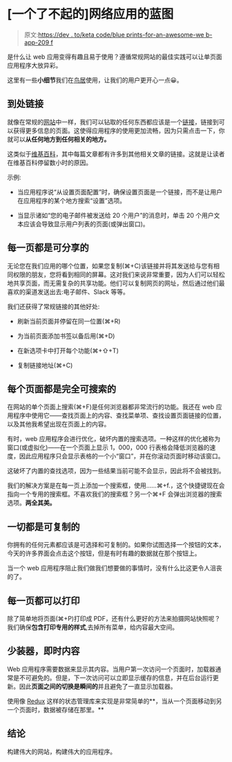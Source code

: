 # [一个了不起的]网络应用的蓝图

> 原文:[https://dev . to/keta code/blue prints-for-an-awesome-we b-app-209 f](https://dev.to/ketacode/blueprints-for-an-awesome-web-app-209f)

是什么让 web 应用变得有趣且易于使用？遵循常规网站的最佳实践可以让单页面应用程序大放异彩。

这里有一些**小细节**我们在[鸟居](https://toriihq.com)使用，让我们的用户更开心一点😀。

## [](#links-everywhere)到处链接

就像在常规的[网站](https://en.wikipedia.org/wiki/Website)中一样，我们可以钻取的任何东西都应该是一个[链接](https://en.wikipedia.org/wiki/Hyperlink)，链接到可以获得更多信息的页面。这使得应用程序的使用更加流畅，因为只需点击一下，你就可以**从任何地方到任何相关的地方。**

这类似于[维基百科](https://www.wikipedia.org/)，其中每篇文章都有许多到其他相关文章的链接。这就是让读者在维基百科停留数小时的原因。

示例:

*   当应用程序说“从设置页面配置”时，确保设置页面是一个链接，而不是让用户在应用程序的某个地方搜索“设置”选项。

*   当显示诸如“您的电子邮件被发送给 20 个用户”的消息时，单击 20 个用户文本应该会导致显示用户列表的页面(或弹出窗口)。

## [](#every-page-is-shareable)每一页都是可分享的

无论您在我们应用的哪个位置，如果您复制(⌘+C)该链接并将其发送给与您有相同权限的朋友，您将看到相同的屏幕。这对我们来说非常重要，因为人们可以轻松地共享页面，而无需复杂的共享功能。他们可以复制网页的网址，然后通过他们最喜欢的渠道发送出去:电子邮件、Slack 等等。

我们还获得了常规链接的其他好处:

*   刷新当前页面并停留在同一位置(⌘+R)

*   为当前页面添加书签以备后用(⌘+D)

*   在新选项卡中打开每个功能(⌘+⇧+T)

*   复制链接地址(⌘+C)

## [](#every-page-is-completely-searchable)每个页面都是完全可搜索的

在网站的单个页面上搜索(⌘+F)是任何浏览器都非常流行的功能。我还在 web 应用程序中使用它——查找页面上的内容、查找菜单项、查找设置页面链接的位置，以及其他我希望出现在页面上的内容。

有时，web 应用程序会进行优化，破坏内置的搜索选项。一种这样的优化被称为窗口(或虚拟化)——在一个页面上显示 1，000，000 行表格会降低浏览器的速度，因此应用程序只会显示表格的一个小“窗口”，并在你滚动页面时移动该窗口。

这破坏了内置的查找选项，因为一些结果当前可能不会显示，因此将不会被找到。

我们的解决方案是在每一页上添加一个搜索框，使用……⌘+f.，这个快捷键现在会指向一个专用的搜索框。不喜欢我们的搜索框？另一个⌘+F 会弹出浏览器的搜索选项。**两全其美。**

## [](#everything-is-copyable)一切都是可复制的

你拥有的任何元素都应该是可选择和可复制的。如果你试图选择一个按钮的文本，今天的许多界面会点击这个按钮，但是有时有趣的数据就在那个按钮上。

当一个 web 应用程序阻止我们做我们想要做的事情时，没有什么比这更令人沮丧的了。

## [](#every-page-is-printable)每一页都可以打印

除了简单地将页面(⌘+P)打印成 PDF，还有什么更好的方法来拍摄网站快照呢？我们确保**包含打印专用的样式**,去掉所有菜单，给内容最大空间。

## [](#less-loaders-instant-content)少装器，即时内容

Web 应用程序需要数据来显示其内容。当用户第一次访问一个页面时，加载器通常是不可避免的。但是，下一次访问可以立即显示缓存的信息，并在后台运行更新。因此**页面之间的切换是瞬间的**并且避免了一直显示加载器。

使用像 [Redux](https://redux.js.org/) 这样的状态管理库来实现是非常简单的**，当从一个页面移动到另一个页面时，数据被存储在那里。**

## [](#conclusion)结论

构建伟大的网站，构建伟大的应用程序。